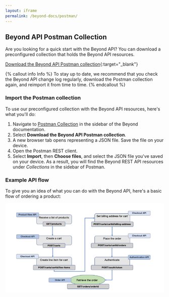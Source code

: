 ```yaml
---
layout: iframe
permalink: /beyond-docs/postman/
---
```


## Beyond API Postman Collection

Are you looking for a quick start with the Beyond API?
You can download a preconfigured collection that holds the Beyond API resources.

[Download the Beyond API Postman collection](http://api-docs.beyondshop.cloud/beyond-rest-api-public.json){:target="_blank"}

{% callout info Info %}
To stay up to date, we recommend that you check the Beyond API change log regularly, download the Postman collection again, and reimport it from time to time.
{% endcallout %}

### Import the Postman collection

To use our preconfigured collection with the Beyond API resources, here's what you'll do:

1. Navigate to [Postman Collection](https://developer.epages.com/beyond-docs/#postman_collection) in the sidebar of the Beyond documentation.
2. Select **Download the Beyond API Postman collection**.
3. A new browser tab opens representing a JSON file. Save the file on your device.
4. Open the Postman REST client.
5. Select **Import**, then **Choose files**, and select the JSON file you've saved on your device. As a result, you will find the Beyond REST API resources under *Collections* in the sidebar of Postman.

### Example API flow

To give you an idea of what you can do with the Beyond API, here's a basic flow of ordering a product: 

![example-api-flow-byd](/assets/images/beyond/example-api-flow-byd.png)